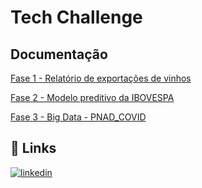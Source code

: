 
# Tech Challenge




## Documentação

[Fase 1 - Relatório de exportações de vinhos](https://github.com/karinaguerra/postech-data-analytics-tech-challenge/blob/main/fase_1/README.md)

[Fase 2 - Modelo preditivo da IBOVESPA](https://github.com/karinaguerra/postech-data-analytics-tech-challenge/blob/main/fase_2/README.md)

[Fase 3 - Big Data - PNAD_COVID](https://github.com/karinaguerra/postech-data-analytics-tech-challenge/blob/main/fase_3/README.md)

## 🔗 Links
[![linkedin](https://img.shields.io/badge/linkedin-0A66C2?style=for-the-badge&logo=linkedin&logoColor=white)](https://www.linkedin.com/in/kaguerra/)



